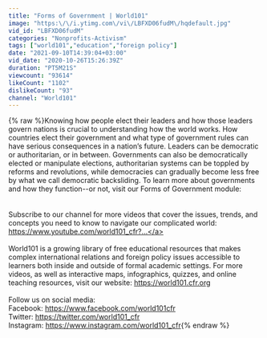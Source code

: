 ```yaml
---
title: "Forms of Government | World101"
image: "https:\/\/i.ytimg.com\/vi\/LBFXD06fudM\/hqdefault.jpg"
vid_id: "LBFXD06fudM"
categories: "Nonprofits-Activism"
tags: ["world101","education","foreign policy"]
date: "2021-09-10T14:39:04+03:00"
vid_date: "2020-10-26T15:26:39Z"
duration: "PT5M21S"
viewcount: "93614"
likeCount: "1102"
dislikeCount: "93"
channel: "World101"
---
```

{% raw %}Knowing how people elect their leaders and how those leaders govern nations is crucial to understanding how the world works. How countries elect their government and what type of government rules can have serious consequences in a nation’s future. Leaders can be democratic or authoritarian, or in between. Governments can also be democratically elected or manipulate elections, authoritarian systems can be toppled by reforms and revolutions, while democracies can gradually become less free by what we call democratic backsliding. To learn more about governments and how they function--or not,  visit our Forms of Government module:<br /><br /><br />Subscribe to our channel for more videos that cover the issues, trends, and concepts you need to know to navigate our complicated world: <a rel="nofollow" target="blank" href="https://www.youtube.com/world101_cfr?...">https://www.youtube.com/world101_cfr?...</a><br /><br />World101 is a growing library of free educational resources that makes complex international relations and foreign policy issues accessible to learners both inside and outside of formal academic settings. For more videos, as well as interactive maps, infographics, quizzes, and online teaching resources, visit our website: <a rel="nofollow" target="blank" href="https://world101.cfr.org">https://world101.cfr.org</a><br /><br />Follow us on social media:<br />Facebook: <a rel="nofollow" target="blank" href="https://www.facebook.com/world101cfr">https://www.facebook.com/world101cfr</a><br />Twitter: <a rel="nofollow" target="blank" href="https://twitter.com/world101_cfr">https://twitter.com/world101_cfr</a><br />Instagram: <a rel="nofollow" target="blank" href="https://www.instagram.com/world101_cfr">https://www.instagram.com/world101_cfr</a>{% endraw %}
